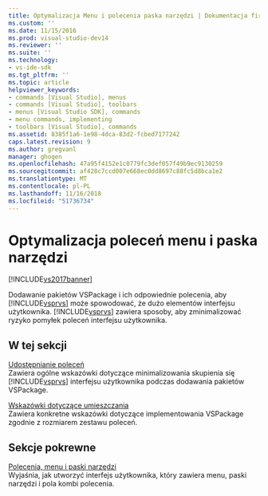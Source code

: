 ```yaml
---
title: Optymalizacja Menu i polecenia paska narzędzi | Dokumentacja firmy Microsoft
ms.custom: ''
ms.date: 11/15/2016
ms.prod: visual-studio-dev14
ms.reviewer: ''
ms.suite: ''
ms.technology:
- vs-ide-sdk
ms.tgt_pltfrm: ''
ms.topic: article
helpviewer_keywords:
- commands [Visual Studio], menus
- commands [Visual Studio], toolbars
- menus [Visual Studio SDK], commands
- menu commands, implementing
- toolbars [Visual Studio], commands
ms.assetid: 8385f1a6-1e98-4dca-83d2-fcbed7177242
caps.latest.revision: 9
ms.author: gregvanl
manager: ghogen
ms.openlocfilehash: 47a95f4152e1c0779fc3def057f49b9ec9130259
ms.sourcegitcommit: af428c7ccd007e668ec0dd8697c88fc5d8bca1e2
ms.translationtype: MT
ms.contentlocale: pl-PL
ms.lasthandoff: 11/16/2018
ms.locfileid: "51736734"
---
```

# <a name="optimizing-menu-and-toolbar-commands"></a>Optymalizacja poleceń menu i paska narzędzi
[!INCLUDE[vs2017banner](../../includes/vs2017banner.md)]

Dodawanie pakietów VSPackage i ich odpowiednie polecenia, aby [!INCLUDE[vsprvs](../../includes/vsprvs-md.md)] może spowodować, że dużo elementów interfejsu użytkownika. [!INCLUDE[vsprvs](../../includes/vsprvs-md.md)] zawiera sposoby, aby zminimalizować ryzyko pomyłek poleceń interfejsu użytkownika.  
  
## <a name="in-this-section"></a>W tej sekcji  
 [Udostępnianie poleceń](../../extensibility/internals/making-commands-available.md)  
 Zawiera ogólne wskazówki dotyczące minimalizowania skupienia się [!INCLUDE[vsprvs](../../includes/vsprvs-md.md)] interfejsu użytkownika podczas dodawania pakietów VSPackage.  
  
 [Wskazówki dotyczące umieszczania](../../extensibility/internals/command-placement-guidelines.md)  
 Zawiera konkretne wskazówki dotyczące implementowania VSPackage zgodnie z rozmiarem zestawu poleceń.  
  
## <a name="related-sections"></a>Sekcje pokrewne  
 [Polecenia, menu i paski narzędzi](../../extensibility/internals/commands-menus-and-toolbars.md)  
 Wyjaśnia, jak utworzyć interfejs użytkownika, który zawiera menu, paski narzędzi i pola kombi polecenia.

